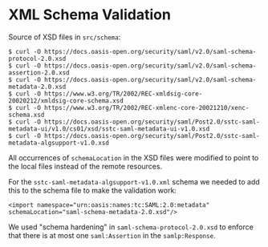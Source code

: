 # XML Schema Validation

Source of XSD files in `src/schema`:

    $ curl -O https://docs.oasis-open.org/security/saml/v2.0/saml-schema-protocol-2.0.xsd
    $ curl -O https://docs.oasis-open.org/security/saml/v2.0/saml-schema-assertion-2.0.xsd
    $ curl -O https://docs.oasis-open.org/security/saml/v2.0/saml-schema-metadata-2.0.xsd
    $ curl -O https://www.w3.org/TR/2002/REC-xmldsig-core-20020212/xmldsig-core-schema.xsd
    $ curl -O https://www.w3.org/TR/2002/REC-xmlenc-core-20021210/xenc-schema.xsd
    $ curl -O https://docs.oasis-open.org/security/saml/Post2.0/sstc-saml-metadata-ui/v1.0/cs01/xsd/sstc-saml-metadata-ui-v1.0.xsd
    $ curl -O https://docs.oasis-open.org/security/saml/Post2.0/sstc-saml-metadata-algsupport-v1.0.xsd

All occurrences of `schemaLocation` in the XSD files were modified to point to
the local files instead of the remote resources.

For the `sstc-saml-metadata-algsupport-v1.0.xml` schema we needed to add this 
to the schema file to make the validation work:

    <import namespace="urn:oasis:names:tc:SAML:2.0:metadata"
    schemaLocation="saml-schema-metadata-2.0.xsd"/>

We used "schema hardening" in `saml-schema-protocol-2.0.xsd` to enforce that 
there is at most one `saml:Assertion` in the `samlp:Response`.

